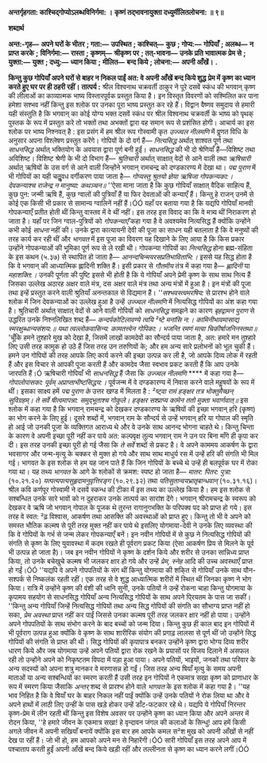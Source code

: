 **अन्तर्गृहगता: काश्चिद्गोप्योऽलब्धविनिर्गमा: ।** **कृष्णं तद्भावनायुक्ता दध्युर्मीलितलोचना: ॥ ९॥** 

**शब्दार्थ** 

**अन्त:-गृह—** **अपने घरों के भीतर** **; गता:—** **उपस्थित** **; काश्चित्—** **कुछ** **; गोप्य:—** **गोपियाँ** **; अलब्ध—** **न प्राप्त करके** **;** **विनिर्गमा:—** **रास्ता** **; कृष्णम्—** **श्रीकृष्ण पर** **; तत्-भावना—** **उनके प्रति भावात्मक प्रेम से** **; युक्ता:—** **युक्त** **; दध्यु:—** **ध्यान किया** **;** **मीलित—** **बन्द किये** **; लोचना:—** **अपनी आँखें।** **.** 

**किन्तु कुछ गोपियाँ अपने घरों से बाहर न निकल पाईं अत: वे अपनी आँखें बन्द किये शुद्ध** **प्रेम में कृष्ण का ध्यान करते हुए घर पर ही ठहरी रहीं।** **तात्पर्य :** श्रील विश्वनाथ चक्रवर्ती ठाकुर ने पूरे दसवें स्कंध की भगवान् कृष्ण की लीलाओं का काव्यात्मक भाष्य विस्तारपूर्वक प्रस्तुत किया है। इन विस्तृत विवरणों को सश्मिलित कर पाना हमेशा सश्भव नहीं किन्तु इस श्लोक पर उनका पूरा भाष्य प्रस्तुत कर रहे हैं। विद्वान वैष्णव समुदाय से हमारी यही संस्तुति है कि भगवान् का कोई योग्य भक्त दसवें स्कंध पर श्रील विश्वनाथ चक्रवर्ती के भाष्य को पृथक् पुस्तक के रूप में प्रस्तुत करे तो भक्तों तथा अभक्तों द्वारा वह समान रूप से प्रशंसित होगी। आचार्य का इस श्लोक पर भाष्य निश्नवत् है : इस प्रसंग में हम श्रील रूप गोस्वामी कृत *उज्ज्वल नीलमणि* में वॢणत विधि के अनुसार अपना विश्लेषण प्रस्तुत करेंगे। गोपियों के दो वर्ग हैं— *नित्यसिद्ध* अर्थात् शाश्वत पूर्ण तथा *साधनसिद्ध* अर्थात् भक्तियोग के अवयास द्वारा पूर्ण बनी हुईं। *साधनसिद्ध* की भी दो श्रेणियाँ हैं—विशिष्ट तथा अविशिष्ट। विशिष्ट श्रेणी के भी दो विभाग हैं— *श्रुतिचारी* अर्थात् साक्षात् वेदों से आने वाली तथा *ऋषिचारी* अर्थात् ऋषियों के उस वर्ग से आने वाली जिन्होंने भगवान् रामचन्द्र को दण्डकारण्य में देखा था। *पद्म पुराण* में भी गोपियों का यही चतुॢवध वर्गीकरण पाया जाता है— *गोप्यस्तु श्रुतयो ज्ञेया ऋषिजा गोपकन्यका:।* *देवकन्याश्च राजेन्द्र न मानुष्या: कथञ्चन॥* ''ऐसा माना जाता है कि कुछ गोपियाँ साक्षात् वैदिक साहित्य हैं, कुछ पुन: जन्मी ऋषि हैं, कुछ ग्वालों की पुत्रियाँ हैं या फिर देवताओं की कन्याएँ हैं। किन्तु हे राजन् उनमें से कोई एक किसी भी प्रकार से सामान्य ग्वालिनें नहीं हैं।ÓÓ यहाँ पर बताया गया है कि यद्यपि गोपियाँ मानवी गोपकन्याएँ प्रतीत होती थीं किन्तु वास्तव में वे थीं नहीं। इस तरह इस विवाद का कि वे मत्र्य थीं निराकरण हो जाता है। यहाँ पर जिन ग्वाल-पुत्रियों को *गोपकन्याएँ* कहा गया है वे अवश्यमेव नित्यसिद्ध हैं क्योंकि उन्होंने कभी कोई *साधना* नहीं की। उनके द्वारा कात्यायनी देवी की पूजा का साधन यही बतलाता है कि वे मनुष्यों की तरह कार्य कर रही थीं और *भागवत* में इस पूजा का विवरण यह दिखाने के लिए आया है कि किस प्रकार उन्होंने गोपकन्याओं की भूमिका पूर्ण रूप से ले रखी थी। गोपकन्या गोपियों का *नित्यसिद्ध* होना ब्रह्म-संहिता के इस कथन (५.३७) से स्थापित हो जाता है— *आनन्दचिन्मयरसप्रतिभाविताभि:।* इससे यह सिद्ध होता है कि वे भगवान् की आध्यात्मिक ह्लादिनी शक्ति हैं। इसी प्रकार से *गौतमीय* तंत्र में कहा गया है— *ह्लादिनी* या *महाशक्ति:।* उनकी पूर्णता की पुष्टि इससे भी होती है कि ये गोपियाँ अपने प्रेमी कृष्ण के साथ साथ नित्य हैं जिसका उल्लेख अठारह अक्षर वाले मंत्र, दस अक्षर वाले मंत्र तथा अन्य मंत्रों में हुआ है। इन मंत्रों की पूजा तथा इन्हें प्रस्तुत करने वाली श्रुतियाँ अनन्तकाल से विद्यमान हैं। *''सश्भवस्त्वमरषिय:* से प्रारश्भ होने वाले श्लोक में जिन देवकन्याओं का उल्लेख हुआ है उन्हें *उज्ज्वल नीलमणि* में नित्यसिद्ध गोपियों का अंश कहा गया है। श्रुतिचारी अर्थात् साक्षात् वेदों से आने वाली गोपियों को *साधनसिद्ध* समझने का कारण *बृहद्वामन पुराण* से उद्धरित उनके निश्नलिखित शब्द हैं— *कन्दर्पकोटिलावण्ये त्वयि ²ष्टे मनांसि न:।* *कामिनीभावमासाद्य स्मरक्षुब्धान्यसंशय:॥* *यथा त्वल्लोकवासिन्य: कामतत्त्वेन गोपिका:।* *भजन्ति रमणं मत्वा चिकीर्षाजनिनस्तथा॥* 'चूँकि हमने तुश्हारे मुख को देखा है, जिसमें लाखों कामदेवों का सौन्दर्य पाया जाता है, अत: हमारे मन तुश्हारे लिए उसी तरह कामुक हो उठे हैं जिस तरह उन तरुणियों के; और हम अन्य सारे प्रलोभनों को भूल चुकी हैं। हमने उन गोपियों की तरह आपके लिए कार्य करने की इच्छा उत्पन्न कर ली है, जो आपके दिव्य लोक में रहती हैं और इस विचार से आपकी पूजा करती हैं और कामदेव जैसा स्वभाव प्रकट करती हैं कि आप उनके जारपति हैं।Ó ऋषिचारी गोपियाँ भी *साधनसिद्ध* हैं जैसा कि *उज्ज्वल नीलमणि* **** में कहा गया है— *गोपालोपासका:* *पूर्वम् अप्राप्ताभीष्टसिद्धय:।* पूर्वजन्म में वे दण्डकारण्य में निवास करने वाले महॢषयों के रूप में थीं। इसका साक्ष्य हमें *पद्म पुराण के* उत्तर खण्ड में मिलता है : *²ष्ट्वा रामं हङ्क्षर तत्र भोक्तुमैच्छन् सुविग्रहम्।* *ते सर्वे षीत्वमापन्ना: समुद्भूताश्च गोकुले।* *हङ्क्षर सश्प्राप्य कामेन ततो मुक्ता भवार्णवात्॥* इस श्लोक में कहा गया है कि भगवान् रामचन्द्र को देखकर दण्डकारण्य के ऋषियों की इच्छा भगवान् हरि (कृष्ण) का भोग करने के लिए हुई। दूसरे शब्दों में, भगवान् राम के सौन्दर्य से उन्हें भगवान् हरि या गोपाल की स्मृति हो आई जो उनकी पूजा के व्यक्तिगत आराध्य थे और वे उनके साथ आनन्द भोगना चाहते थे। किन्तु चिन्ता के कारण वे अपनी इच्छा पूरी नहीं कर पाये अत: कल्पवृक्ष तुल्य भगवान् राम ने उन पर बिना माँगे ही कृपा कर दी। इस तरह उनकी इच्छा पूरी हो गई जैसा कि *ते* *सर्वे* शब्दों से प्रकट है। वे अपने काममय आकर्षण के द्वारा भवसागर और जन्म-मृत्यु के चक्कर से मुक्त हो गये और साथ साथ माधुर्य रस में उन्हें हरि की संगति भी मिल गई। भागवत के इस श्लोक से हम यह जान पाते हैं कि जिन गोपियों के बच्चे थे उन्हें ही बलपूर्वक घर में रोका गया था। यह तथ्य *भागवत* के आगे के श्लोकों से क्रमश: स्पष्ट हो जाता है— *मातर: पितर:* *पुत्रा:* (१०.२१.२०) *यत्पत्यपत्यसुहृदामनुवृत्तिरङ्ग* (१०.२९.३२) तथा *पतिसुतान्वयभ्रातृबान्धवान्*  (१०.३१.१६)। श्रील कवि कर्णपूर गोस्वामी ने दसवें स्कन्ध की टीका में इस तथ्य का उल्लेख किया है। हम इस श्लोक से सश्बन्धित उनके सारे भावों को न दुहराकर उनके तात्पर्य का सारांश देंगे। भगवान् श्रीरामचन्द्र के स्वरूप को देखकर वे ऋषि जो भगवान् गोपाल के पूजक थे तुरन्त रागानुगभक्ति के परिपक्व पद को प्राप्त हो गये। इस तरह वे स्वत: ²ढ़ विश्वास, आकर्षण तथा आसक्ति की अवस्थाओं को प्राप्त हुए। किन्तु तो भी वे अपने को समस्त भौतिक कल्मष से पूरी तरह मुक्त नहीं कर पाये थे इसलिए योगमाया-देवी ने उनके लिए व्यवस्था की कि वे गोपियों के गर्भ से जन्म लेकर गोपकन्याएँ बनें। इन नवीन गोपियों में से कुछ ने नित्यसिद्ध गोपियों की संगति से कृष्ण के लिए युवावस्था में कदम रखते ही पूर्वराग प्रकट किया (ऐसा आकर्षण प्रिय से मिलने के पूर्व भी उत्पन्न हो जाता है)। जब इन नवीन गोपियों ने कृष्ण के दर्शन किये और शरीर से उनका सान्निध्य प्राप्त किया, तो उनके बचेखुचे कल्मष भी जलकर क्षार हो गये और उन्हें *प्रेम, स्नेह* आदि की उच्च अवस्थाएँ प्राप्त हो गईं।ÓÓ ''यद्यपि वे अपने गोपपतियों के संग थीं किन्तु योगमाया की शकि्त से गोपियाँ उनके साथ यौन- सश्पर्क से निष्कलंक रहती रहीं। एक तरह से वे शुद्ध आध्यात्मिक शरीरों में स्थित थीं जिनका कृष्ण ने भोग किया। रात्रि में उन्होंने कृष्ण की वंशी की ध्वनि सुनी, उनके पतियों ने उन्हें रोकना चाहा किन्तु योगमाया के कृपामय सहयोग से साधनसिद्ध गोपियाँ अन्य नित्यसिद्ध गोपियों के साथ अपने पि्रयतम के पास जा सकीं। ''किन्तु अन्य गोपियाँ जिन्हें नित्यसिद्ध गोपियों तथा अन्य सिद्ध गोपियों की संगति का सौभाग्य प्राप्त नहीं हो सका, *प्रेम अवस्था* प्राप्त नहीं कर पाईं जिससे उनका कल्मष पूरी तरह जलकर क्षार नहीं हो पाया। उन्होंने अपने गोपपतियों के साथ संभोग करने के बाद बच्चों को जन्म दिया। किन्तु कुछ ही काल बाद इन गोपियों में भी पूर्वराग उत्पन्न हुआ क्योंकि वे कृष्ण के साथ शारीरिक संयोग की प्रगाढ़ लालसा से पूर्ण थीं जो उन्होंने सिद्ध गोपियों की संगति से प्राप्त की थी। सिद्ध गोपियों की कृपापात्र बनकर उन्होंने कृष्ण द्वारा भोग्य दिव्य शरीर धारण किये और जब योगमाया उन्हें अपने पतियों द्वारा रोक रखने के प्रयासों पर विजय दिलाने में असफल रही तो उन्होंने अपने को निकृष्टतम विपदा में पड़ा हुआ पाया। अपने पतियों, भाइयों, जनकों तथा परिवार के अन्य सदस्यों को अपना शत्रु मानकर वे मरणासन्न हो गईं। जिस तरह अन्य षियाँ मृत्यु के समय अपनी माताओं या अन्य सश्बन्धियों का स्मरण करती हैं उसी तरह इन गोपियों ने एकमात्र सखा कृष्ण को प्राणाधार के रूप में स्मरण किया जैसाकि *अन्तर्* शब्द से प्रारश्भ होने वाले *भागवत* के इस श्लोक में कहा गया है। ''यह भाव निहित है कि वे षियाँ घर के बाहर निकल नहीं पाईं क्योंकि उन्हें उनके पतियों ने रोक लिया था और वे अपने हाथों में लाठी लिए उन्हीं के पास खड़े होकर उन्हें डाँट-फटकार रहे थे। यद्यपि ये गोपियाँ निरन्तर कृष्ण-प्रेम में लीन रहती थीं किन्तु इस विशेष अवसर पर उन्होंने कृष्ण का ध्यान किया और अपने अन्तर में रोदन किया, ''हे हमारे जीवन के एकमात्र सखा! हे वृन्दावन जंगल की कलाओं के सिन्धु! आप हमें किसी अगले जीवन में अपनी सखियाँ बनायें क्योंकि इस बार हम आपके कमल स²श मुख को अपनी आँखों से नहीं देख पा रहीं हैं। जो भी हो, हम आपको अपने मन से निहारेंगी।ÓÓ सारी गोपियाँ इस तरह अपने आप में पश्चाताप करती हुईं अपनी आँखें बन्द किये खड़ी रहीं और तल्लीनता से कृष्ण का ध्यान करने लगीं।ÓÓ  